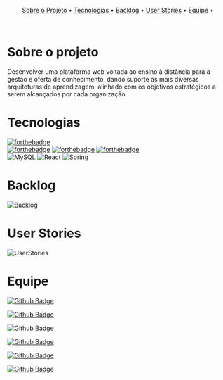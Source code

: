 ﻿

<div align="center">
      <! -- <img src="">   <! -- inserir logo do projeto -->
</div>

<h3 align="center"> <! -- slogan -->  </h3> <br>

 <p align="center">
    <a href="#Sobre-o-projeto">Sobre o Projeto</a> •
    <a href="#Tecnologias">Tecnologias</a> •
    <a href="#Backlog">Backlog</a> •
    <a href="#UserStories">User Stories</a> •
    <a href="#Equipe">Equipe</a> •
 </p> 
 <br>
 

# Sobre o projeto

Desenvolver uma plataforma web voltada ao ensino à distância para a gestão e oferta de conhecimento, dando suporte às mais diversas arquiteturas de aprendizagem, alinhado com os objetivos estratégicos a serem alcançados por cada organização.



# Tecnologias
[![forthebadge](https://forthebadge.com/images/badges/made-with-java.svg)](https://forthebadge.com) <br>
[![forthebadge](https://forthebadge.com/images/badges/uses-js.svg)](https://forthebadge.com)
[![forthebadge](https://forthebadge.com/images/badges/uses-html.svg)](https://forthebadge.com) 
[![forthebadge](https://forthebadge.com/images/badges/uses-css.svg)](https://forthebadge.com)<br>
<img alt="MySQL" src="https://img.shields.io/badge/mysql-%2300f.svg?&style=for-the-badge&logo=mysql&logoColor=white"/>
<img alt="React" src="https://img.shields.io/badge/react%20-%2320232a.svg?&style=for-the-badge&logo=react&logoColor=%2361DAFB"/>
<img alt="Spring" src="https://img.shields.io/badge/spring%20-%236DB33F.svg?&style=for-the-badge&logo=spring&logoColor=white"/>



# Backlog
<img alt="Backlog" src="https://media.discordapp.net/attachments/809534694173573136/821877091363979274/backlog1_1.png?width=391&height=498"/>

# User Stories
<img alt="UserStories" src="https://media.discordapp.net/attachments/811312529740922880/827025091828776970/unknown.png?width=709&height=498"/>

# Equipe

[![Github Badge](https://img.shields.io/badge/MASTER-Letícia_Santos-100000?style=for-the-badge&logo=github&logoColor=white)](https://github.com/LeticiaSan)

[![Github Badge](https://img.shields.io/badge/PO-Guilherme_Garcia-100000?style=for-the-badge&logo=github&logoColor=white)](https://github.com/guilherme4garcia)

[![Github Badge](https://img.shields.io/badge/DEV-Gabriel_Teixeira-100000?style=for-the-badge&logo=github&logoColor=white)](https://github.com/Gabrieltg7)

[![Github Badge](https://img.shields.io/badge/DEV-Luis_Verola-100000?style=for-the-badge&logo=github&logoColor=white)](https://github.com/LVerola)

[![Github Badge](https://img.shields.io/badge/DEV-Lucca_Santiago-100000?style=for-the-badge&logo=github&logoColor=white)](https://github.com/LuccaSantiagoDev)

[![Github Badge](https://img.shields.io/badge/DEV-Henrique_Erzinger-100000?style=for-the-badge&logo=github&logoColor=white)](https://github.com/henrique73)



